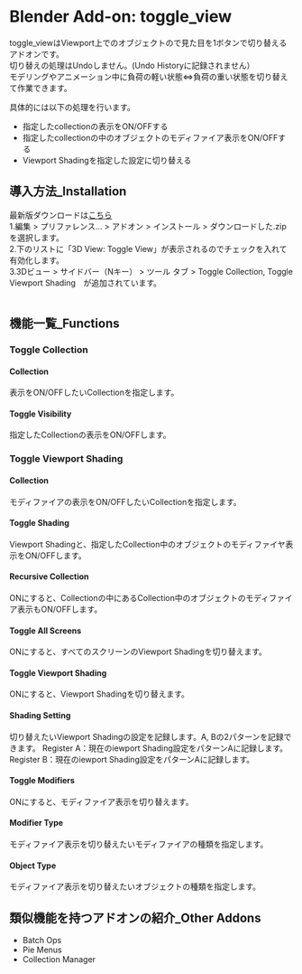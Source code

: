 # Blender Add-on: toggle_view
toggle_viewはViewport上でのオブジェクトので見た目を1ボタンで切り替えるアドオンです。  
切り替えの処理はUndoしません。(Undo Historyに記録されません）  
モデリングやアニメーション中に負荷の軽い状態⇔負荷の重い状態を切り替えて作業できます。  

具体的には以下の処理を行います。  
- 指定したcollectionの表示をON/OFFする
- 指定したcollectionの中のオブジェクトのモディファイア表示をON/OFFする
- Viewport Shadingを指定した設定に切り替える

## 導入方法_Installation
最新版ダウンロードは[こちら](https://github.com/3str6/toggle_view/releases/download/v1.0/toggle_view.zip)  
1.編集 > プリファレンス... > アドオン > インストール > ダウンロードした.zipを選択します。  
2.下のリストに「3D View: Toggle View」が表示されるのでチェックを入れて有効化します。  
3.3Dビュー > サイドバー（Nキー） > ツール タブ > Toggle Collection, Toggle Viewport Shading　が追加されています。  
<br>

## 機能一覧_Functions
### Toggle Collection
#### Collection  
表示をON/OFFしたいCollectionを指定します。  
#### Toggle Visibility  
指定したCollectionの表示をON/OFFします。  

### Toggle Viewport Shading
#### Collection
モディファイアの表示をON/OFFしたいCollectionを指定します。
#### Toggle Shading
Viewport Shadingと、指定したCollection中のオブジェクトのモディファイヤ表示をON/OFFします。 
#### Recursive Collection
ONにすると、Collectionの中にあるCollection中のオブジェクトのモディファイア表示もON/OFFします。 
#### Toggle All Screens
ONにすると、すべてのスクリーンのViewport Shadingを切り替えます。
#### Toggle Viewport Shading
ONにすると、Viewport Shadingを切り替えます。
#### Shading Setting
切り替えたいViewport Shadingの設定を記録します。A, Bの2パターンを記録できます。
Register A：現在のiewport Shading設定をパターンAに記録します。
Register B：現在のiewport Shading設定をパターンAに記録します。
#### Toggle Modifiers
ONにすると、モディファイア表示を切り替えます。
#### Modifier Type
モディファイア表示を切り替えたいモディファイアの種類を指定します。
#### Object Type
モディファイア表示を切り替えたいオブジェクトの種類を指定します。

## 類似機能を持つアドオンの紹介_Other Addons
- Batch Ops
- Pie Menus
- Collection Manager
